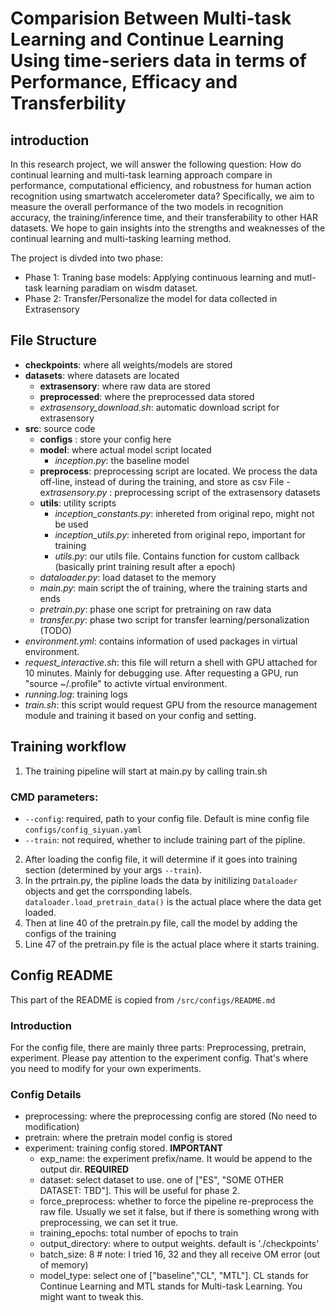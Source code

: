 
# Comparision Between Multi-task Learning and Continue Learning Using time-seriers data in terms of Performance, Efficacy and Transferbility

## introduction
In this research project, we will answer the following question: How do continual learning and multi-task learning approach compare in performance, computational efficiency, and robustness for human action recognition using smartwatch accelerometer data? Specifically, we aim to measure the overall performance of the two models in recognition accuracy, the training/inference time, and their transferability to other HAR datasets. We hope to gain insights into the strengths and weaknesses of the continual learning and multi-tasking learning method.

The project is divded into two phase:
 - Phase 1: Traning base models: Applying continuous learning and mutl-task learning paradiam on wisdm dataset.
 - Phase 2: Transfer/Personalize the model for data collected in Extrasensory




## File Structure
- **checkpoints**: where all weights/models are stored
- **datasets**: where datasets are located
    - **extrasensory**: where raw data are stored
    - **preprocessed**: where the preprocessed data stored
    - *extrasensory_download.sh*: automatic download script for extrasensory
- **src**: source code
    - **configs** : store your config here
    - **model**: where actual model script located
        - *inception.py*: the baseline model
    - **preprocess**: preprocessing script are located. We process the data off-line, instead of during the training, and store as csv File
        -e*xtrasensory.py* : preprocessing script of the extrasensory datasets
    - **utils**: utility scripts
        - *inception_constants.py*: inhereted from original repo, might not be used
        - *inception_utils.py*: inhereted from original repo, important for training
        - *utils.py*: our utils file. Contains function for custom callback (basically print training result after a epoch)
    - *dataloader.py*: load dataset to the memory
    - *main.py*: main script the of training, where the training starts and ends
    - *pretrain.py*: phase one script for pretraining on raw data
    - *transfer.py*: phase two script for transfer learning/personalization (TODO)
- *environment.yml*: contains information of used packages in virtual environment.
- *request_interactive.sh*: this file will return a shell with GPU attached for 10 minutes. Mainly for debugging use. After requesting a GPU, run "source ~/.profile" to activte virtual environment.
- *running.log*: training logs
- *train.sh*: this script would request GPU from the resource management module and training it based on your config and setting. 

## Training workflow
1. The training pipeline will start at main.py by calling train.sh
### CMD parameters:
- `--config`: required, path to your config file. Default is mine config file `configs/config_siyuan.yaml`
- `--train`:  not required, whether to include training part of the pipline.
2. After loading the config file, it will determine if it goes into training section (determined by your args `--train`).
3. In the prtrain.py, the pipline loads the data by initilizing `Dataloader` objects and get the corrsponding labels. `dataloader.load_pretrain_data()` is the actual place where the data get loaded. 
4. Then at line 40 of the pretrain.py file, call the model by adding the configs of the training
5. Line 47 of the pretrain.py file is the actual place where it starts training. 

## Config README
This part of the README is copied from `/src/configs/README.md`
### Introduction
For the config file, there are mainly three parts: Preprocessing, pretrain, experiment. Please pay attention to the experiment config. That's where you need to modify for your own experiments. 
### Config Details
- preprocessing: where the preprocessing config are stored (No need to modification)
- pretrain: where the pretrain model config is stored 
- experiment: training config stored. **IMPORTANT**
    - exp_name: the experiment prefix/name. It would be append to the output dir. **REQUIRED**
    - dataset: select dataset to use. one of ["ES", "SOME OTHER DATASET: TBD"]. This will be useful for phase 2.
    - force_preprocess: whether to force the pipeline re-preprocess the raw file. Usually we set it false, but if there is something wrong with preprocessing, we can set it true. 
    - training_epochs: total number of epochs to train
    - output_directory: where to output weights. default is './checkpoints'
    - batch_size: 8 # note: I tried 16, 32 and they all receive OM error (out of memory)
    - model_type: select one of ["baseline","CL", "MTL"]. CL stands for Continue Learning and MTL stands for Multi-task Learning. You might want to tweak this.
